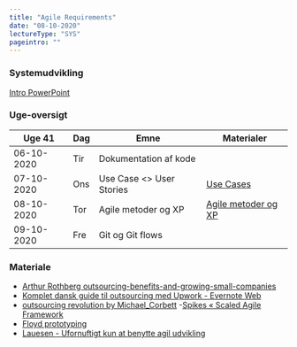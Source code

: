 ```yaml
---
title: "Agile Requirements"
date: "08-10-2020"
lectureType: "SYS"
pageintro: ""
---
```

         
### Systemudvikling

[Intro PowerPoint](https://drive.google.com/file/d/1uKn7IYw9kBSEfYbobb4vVoaTB0I2kLS4/view?usp=sharing)

### Uge-oversigt

| Uge 41     |   Dag  |   Emne                   |  Materialer   |
| ---------- | ------ | ------------------------ | ------------- |
| 06-10-2020 | Tir    | Dokumentation af kode    |               |
| 07-10-2020 | Ons    | Use Case <> User Stories | [Use Cases](https://drive.google.com/file/d/1CKWTdJ3V5KjB_kpyUkuI8c155lEm62Os/view?usp=sharing) |
| 08-10-2020 | Tor    | Agile metoder og XP      | [Agile metoder og XP](https://www.dropbox.com/s/1hnw6rvlw7anmkc/XP%20%26%20SCRUM.pptx?dl=0)     |
| 09-10-2020 | Fre    | Git og Git flows         |     |



### Materiale

- [Arthur Rothberg outsourcing-benefits-and-growing-small-companies](https://www.dropbox.com/s/a68qgp9ric7b300/Arthur_Rothberg_outsourcing-benefits-and-growing-small-companies.pdf?dl=0)
- [Komplet dansk guide til outsourcing med Upwork - Evernote Web](https://www.dropbox.com/s/yenldkbxi8a8uq1/Komplet%20dansk%20guide%20til%20outsourcing%20med%20Upwork%20-%20Evernote%20Web.pdf?dl=0)
- [outsourcing revolution by Michael_Corbett](https://www.dropbox.com/s/96wwv3e7v44xclu/outsourcing_revolution_Michael_Corbett.pdf?dl=0) -[Spikes « Scaled Agile Framework](https://www.dropbox.com/s/3rpkblfpk0gw0ys/Spikes%20%C2%AB%20Scaled%20Agile%20Framework.pdf?dl=0)
- [Floyd prototyping](https://www.dropbox.com/s/r6dk7gos864lmnk/Floyd%20prototyping.pdf?dl=0)
- [Lauesen - Ufornuftigt kun at benytte agil udvikling](https://www.dropbox.com/s/ywf2vxl7oqlvi2w/Lauesen%20-%20Ufornuftigt%20kun%20at%20benytte%20agil%20udvikling.pdf?dl=0)
